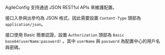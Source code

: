 AgileConfig 支持通過 JSON RESTful APIs 來維護配置。

接口入參與出參均為 JSON 格式，因此需要設置 `Content-Type` 頭部為 `application/json`。

接口使用 Basic 簡單認證，設置 `Authorization` 頭部為 `Basic base64(userName:password)` 。其中 `userName` 與 `password` 為配置中心的用戶名與密碼。